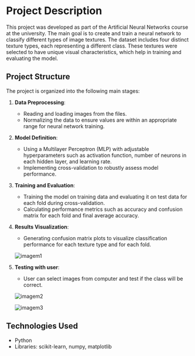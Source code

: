 # Project Description

This project was developed as part of the Artificial Neural Networks course at the university. The main goal is to create and train a neural network to classify different types of image textures. The dataset includes four distinct texture types, each representing a different class. These textures were selected to have unique visual characteristics, which help in training and evaluating the model.

## Project Structure

The project is organized into the following main stages:

1. **Data Preprocessing**:

   - Reading and loading images from the files.
   - Normalizing the data to ensure values are within an appropriate range for neural network training.

2. **Model Definition**:

   - Using a Multilayer Perceptron (MLP) with adjustable hyperparameters such as activation function, number of neurons in each hidden layer, and learning rate.
   - Implementing cross-validation to robustly assess model performance.

3. **Training and Evaluation**:

   - Training the model on training data and evaluating it on test data for each fold during cross-validation.
   - Calculating performance metrics such as accuracy and confusion matrix for each fold and final average accuracy.

4. **Results Visualization**:

   - Generating confusion matrix plots to visualize classification performance for each texture type and for each fold.

   ![imagem1](https://github.com/user-attachments/assets/de530da8-b1d4-45f0-9ef8-00c58f2435db)


5. **Testing with user**:
   - User can select images from computer and test if the class will be correct.

   ![imagem2](https://github.com/user-attachments/assets/a3b0af07-c3c1-4069-9d87-103903ff7638)


   ![imagem3](https://github.com/user-attachments/assets/7011d18c-bb0f-4b63-a180-9f3a36451314)

## Technologies Used

- Python
- Libraries: scikit-learn, numpy, matplotlib


